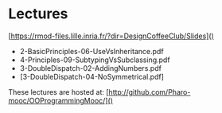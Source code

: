 # Lectures 

[https://rmod-files.lille.inria.fr/?dir=DesignCoffeeClub/Slides]()

- 2-BasicPrinciples-06-UseVsInheritance.pdf
- 4-Principles-09-SubtypingVsSubclassing.pdf
- 3-DoubleDispatch-02-AddingNumbers.pdf
- [3-DoubleDispatch-04-NoSymmetrical.pdf]

These lectures are hosted at: 
	[http://github.com/Pharo-mooc/OOProgrammingMooc/]()
	
